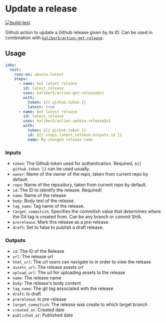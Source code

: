 # Update a release

[![build-test](https://github.com/kaliber5/action-update-release/actions/workflows/test.yml/badge.svg)](https://github.com/kaliber5/action-update-release/actions/workflows/test.yml)

Github action to update a Github release given by its ID. Can be used in combination with [`kaliber5/action-get-release`](https://github.com/kaliber5/action-get-release).

## Usage

```yaml
jobs:
  test:
    runs-on: ubuntu-latest
    steps:
      - name: Get latest release
        id: latest_release
        uses: kaliber5/action-get-release@v1
        with:
          token: ${{ github.token }}
          latest: true 
      - name: Get latest release
        id: latest_release
        uses: kaliber5/action-update-release@v1
        with:
          token: ${{ github.token }}
          id: ${{ steps.latest_release.outputs.id }}
          name: My changed release name
```

### Inputs

- `token`: The Github token used for authentication. Required, `${{ github.token }}` can be used usually.
- `owner`: Name of the owner of the repo, taken from current repo by default.
- `repo`: Name of the repository, taken from current repo by default.
- `id`: The ID to identify the release. Required!
- `name`: Name of the release
- `body`: Body text of the release.
- `tag_name`: Tag name of the release.
- `target_commitish`: Specifies the commitish value that determines where the Git tag is created from. Can be any branch or commit SHA.
- `prerelease`: Mark this release as a pre-release.
- `draft`: Set to false to publish a draft release.

### Outputs

- `id`: The ID of the Release
- `url`: The release url
- `html_url`: The url users can navigate to in order to view the release
- `assets_url`: The release assets url
- `upload_url`: The url for uploading assets to the release
- `name`: The release name
- `body`: The release's body content
- `tag_name`: The git tag associated with the release
- `draft`: Is draft
- `prerelease`: Is pre-release
- `target_commitish`: The release was create to which target branch
- `created_at`: Created date
- `published_at`: Published date
